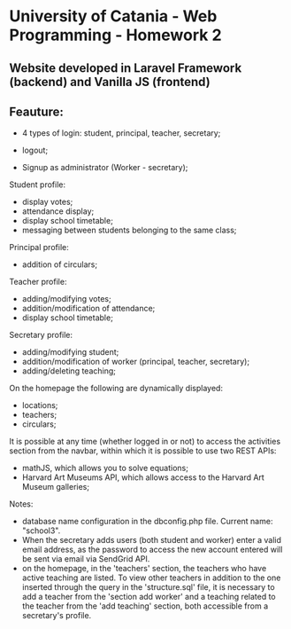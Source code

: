 # University of Catania - Web Programming - Homework 2

## Website developed in Laravel Framework (backend) and Vanilla JS (frontend)

## Feauture:

- 4 types of login: student, principal, teacher, secretary;
- logout;

- Signup as administrator (Worker - secretary);

Student profile:

- display votes;
- attendance display;
- display school timetable;
- messaging between students belonging to the same class;

Principal profile:

- addition of circulars;

Teacher profile:

- adding/modifying votes;
- addition/modification of attendance;
- display school timetable;

Secretary profile:

- adding/modifying student;
- addition/modification of worker (principal, teacher, secretary);
- adding/deleting teaching;

On the homepage the following are dynamically displayed:

- locations;
- teachers;
- circulars;

It is possible at any time (whether logged in or not) to access the activities section from the navbar, within which it is possible to use
two REST APIs:

- mathJS, which allows you to solve equations;
- Harvard Art Museums API, which allows access to the Harvard Art Museum galleries;

Notes:

- database name configuration in the dbconfig.php file. Current name: "school3".
- When the secretary adds users (both student and worker) enter a valid email address, as the password to access the new account entered will be sent via email via SendGrid API.
- on the homepage, in the 'teachers' section, the teachers who have active teaching are listed. To view other teachers in addition to the one inserted through the query in the 'structure.sql' file, it is necessary to add a teacher from the 'section add worker' and a teaching related to the teacher from the 'add teaching' section, both accessible from a secretary's profile.
